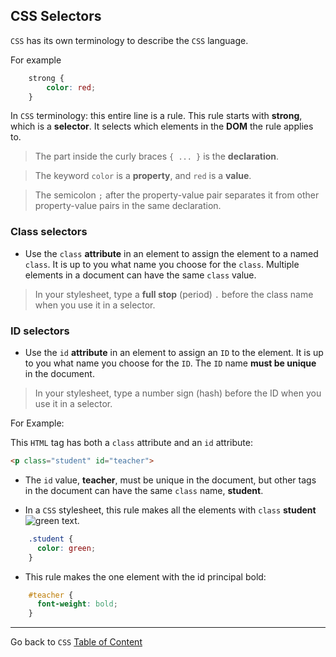 ## CSS Selectors

`CSS` has its own terminology to describe the `CSS` language.

For example

```css
	strong {
		color: red;
	}
```

In `CSS` terminology: this entire line is a rule. This rule starts with **strong**, which is a **selector**. It selects which elements in the **DOM** the rule applies to.


> The part inside the curly braces `{ ... }` is the **declaration**.

> The keyword `color` is a **property**, and `red` is a **value**.

> The semicolon ` ; ` after the property-value pair separates it from other property-value pairs in the same declaration.


### Class selectors

- Use the `class` **attribute** in an element to assign the element to a named `class`. It is up to you what name you choose for the `class`. Multiple elements in a document can have the same `class` value.

> In your stylesheet, type a **full stop** (period) ` . ` before the class name when you use it in a selector.

### ID selectors

- Use the `id` **attribute** in an element to assign an `ID` to the element. It is up to you what name you choose for the `ID`. The `ID` name **must be unique** in the document.

> In your stylesheet, type a number sign (hash) before the ID when you use it in a selector.


For Example:

This `HTML` tag has both a `class` attribute and an `id` attribute:

```html
<p class="student" id="teacher">
```

- The `id` value, **teacher**, must be unique in the document, but other tags in the document can have the same `class` name, **student**.

- In a `CSS` stylesheet, this rule makes all the elements with `class` **student** ![green text](http://i.imgur.com/f1rsyiE.jpg).

```css
	.student {
	  color: green;
	}
```

- This rule makes the one element with the id principal bold:

```css
	#teacher {
	  font-weight: bold;
	}
```


----
Go back to `CSS` [Table of Content](css.md)